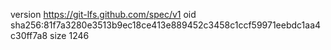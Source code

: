 version https://git-lfs.github.com/spec/v1
oid sha256:81f7a3280e3513b9ec18ce413e889452c3458c1ccf59971eebdc1aa4c30ff7a8
size 1246
